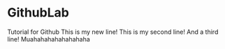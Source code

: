 # GithubLab
Tutorial for Github
This is my new line!
This is my second line!
And a third line! Muahahahahahahahaha

